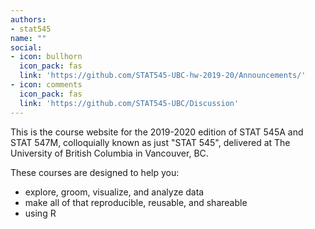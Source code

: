 ```yaml
---
authors:
- stat545
name: ""
social:
- icon: bullhorn
  icon_pack: fas
  link: 'https://github.com/STAT545-UBC-hw-2019-20/Announcements/'
- icon: comments
  icon_pack: fas
  link: 'https://github.com/STAT545-UBC/Discussion'
---
```


This is the course website for the 2019-2020 edition of STAT 545A and STAT 547M, colloquially known as just "STAT 545", delivered at The University of British Columbia in Vancouver, BC.

These courses are designed to help you:

- explore, groom, visualize, and analyze data
- make all of that reproducible, reusable, and shareable
- using R